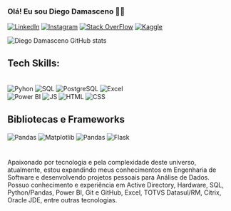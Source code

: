 ### Olá! Eu sou Diego Damasceno 🖖🏼

[![LinkedIn](https://img.shields.io/badge/LinkedIn-0077B5?style=for-the-badge&logo=linkedin&logoColor=white)](https://www.linkedin.com/in/diego-damascenos/)
[![Instagram](https://img.shields.io/badge/Instagram-E4405F?style=for-the-badge&logo=instagram&logoColor=white)](https://www.instagram.com/fronttego/)
[![Stack OverFlow](https://img.shields.io/badge/Stack_Overflow-FE7A16?style=for-the-badge&logo=stack-overflow&logoColor=white)](https://pt.stackoverflow.com/users/347627/diego-damasceno)
[![Kaggle](https://img.shields.io/badge/Kaggle-20BEFF?style=for-the-badge&logo=Kaggle&logoColor=white)](https://www.kaggle.com/diegodamasceno)


![Diego Damasceno GitHub stats](https://github-readme-stats.vercel.app/api?username=diegodamascenos&show_icons=true&theme=dark)

## Tech Skills:

<div style ="display: inline_block"><br/>
    <img align= "center" alt ="Pyhon" src= https://img.icons8.com/?size=50&id=13441&format=png&color=000000>
    <img align= "center" alt ="SQL" src= https://img.icons8.com/?size=50&id=laYYF3dV0Iew&format=png&color=000000>
    <img align= "center" alt ="PostgreSQL" src= https://img.icons8.com/?size=50&id=38561&format=png&color=000000>
    <img align= "center" alt ="Excel" src= https://img.icons8.com/?size=50&id=117561&format=png&color=000000><br>
    <img align= "center" alt ="Power BI" src= https://img.icons8.com/?size=50&id=qYfwpsRXEcpc&format=png&color=000000>
    <img align= "center" alt ="JS" src= https://img.icons8.com/?size=50&id=108784&format=png&color=000000>
    <img align= "center" alt ="HTML" src= https://img.icons8.com/?size=50&id=20909&format=png&color=000000>
    <img align= "center" alt ="CSS" src= https://img.icons8.com/?size=50&id=21278&format=png&color=000000>
</div>


## Bibliotecas e Frameworks
<div>
    <img align= "center" alt ="Pandas" src= https://img.icons8.com/?size=50&id=xSkewUSqtErH&format=png&color=000000>
    <img align= "center" alt ="Matplotlib" src= https://github.com/user-attachments/assets/bf202433-d354-44c0-9f9d-8de140d61b96>
    <img align= "center" alt ="Pandas" src= https://img.icons8.com/?size=50&id=aR9CXyMagKIS&format=png&color=000000>
    <img align= "center" alt ="Flask" src= https://img.icons8.com/?size=50&id=ewGOClUtmFX4&format=png&color=000000><br>
</div>

#
Apaixonado por tecnologia e pela complexidade deste universo, atualmente, estou expandindo meus conhecimentos em Engenharia de Software e desenvolvendo projetos pessoais para Análise de Dados. 
Possuo conhecimento e experiência em Active Directory, Hardware, SQL, Python/Pandas, Power BI, Git e GitHub, Excel, TOTVS Datasul/RM, Citrix, Oracle JDE, entre outras tecnologias.
